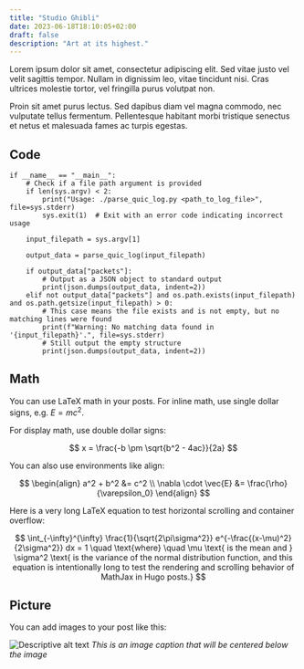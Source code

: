```yaml
---
title: "Studio Ghibli"
date: 2023-06-18T18:10:05+02:00
draft: false
description: "Art at its highest."
---
```


Lorem ipsum dolor sit amet, consectetur adipiscing elit. Sed vitae justo vel velit sagittis 
tempor. Nullam in dignissim leo, vitae tincidunt nisi. Cras ultrices molestie tortor, 
vel fringilla purus volutpat non.

Proin sit amet purus lectus. Sed dapibus diam vel magna commodo, nec vulputate tellus fermentum. 
Pellentesque habitant morbi tristique senectus et netus et malesuada fames ac turpis egestas.

## Code

```Python3
if __name__ == "__main__":
    # Check if a file path argument is provided
    if len(sys.argv) < 2:
        print("Usage: ./parse_quic_log.py <path_to_log_file>", file=sys.stderr)
        sys.exit(1)  # Exit with an error code indicating incorrect usage

    input_filepath = sys.argv[1]
    
    output_data = parse_quic_log(input_filepath)

    if output_data["packets"]:
        # Output as a JSON object to standard output
        print(json.dumps(output_data, indent=2))
    elif not output_data["packets"] and os.path.exists(input_filepath) and os.path.getsize(input_filepath) > 0:
        # This case means the file exists and is not empty, but no matching lines were found
        print(f"Warning: No matching data found in '{input_filepath}'.", file=sys.stderr)
        # Still output the empty structure
        print(json.dumps(output_data, indent=2))
```

## Math

You can use LaTeX math in your posts. For inline math, use single dollar signs, e.g. $E = mc^2$.

For display math, use double dollar signs:

$$
x = \frac{-b \pm \sqrt{b^2 - 4ac}}{2a}
$$

You can also use environments like align:

$$
\begin{align}
a^2 + b^2 &= c^2 \\
\nabla \cdot \vec{E} &= \frac{\rho}{\varepsilon_0}
\end{align}
$$

Here is a very long LaTeX equation to test horizontal scrolling and container overflow:

$$
\int_{-\infty}^{\infty} \frac{1}{\sqrt{2\pi\sigma^2}} e^{-\frac{(x-\mu)^2}{2\sigma^2}} dx = 1 \quad \text{where} \quad \mu \text{ is the mean and } \sigma^2 \text{ is the variance of the normal distribution function, and this equation is intentionally long to test the rendering and scrolling behavior of MathJax in Hugo posts.}
$$

## Picture

You can add images to your post like this:

![Descriptive alt text](/images/example.png)
*This is an image caption that will be centered below the image*
